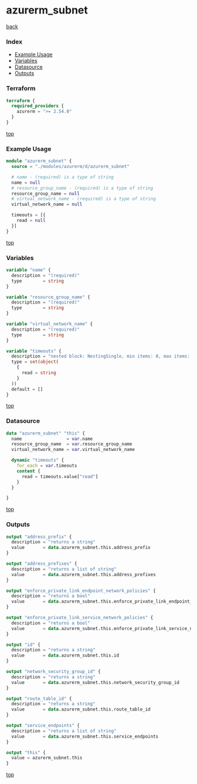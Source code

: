 # azurerm_subnet

[back](../azurerm.md)

### Index

- [Example Usage](#example-usage)
- [Variables](#variables)
- [Datasource](#datasource)
- [Outputs](#outputs)

### Terraform

```terraform
terraform {
  required_providers {
    azurerm = ">= 2.54.0"
  }
}
```

[top](#index)

### Example Usage

```terraform
module "azurerm_subnet" {
  source = "./modules/azurerm/d/azurerm_subnet"

  # name - (required) is a type of string
  name = null
  # resource_group_name - (required) is a type of string
  resource_group_name = null
  # virtual_network_name - (required) is a type of string
  virtual_network_name = null

  timeouts = [{
    read = null
  }]
}
```

[top](#index)

### Variables

```terraform
variable "name" {
  description = "(required)"
  type        = string
}

variable "resource_group_name" {
  description = "(required)"
  type        = string
}

variable "virtual_network_name" {
  description = "(required)"
  type        = string
}

variable "timeouts" {
  description = "nested block: NestingSingle, min items: 0, max items: 0"
  type = set(object(
    {
      read = string
    }
  ))
  default = []
}
```

[top](#index)

### Datasource

```terraform
data "azurerm_subnet" "this" {
  name                 = var.name
  resource_group_name  = var.resource_group_name
  virtual_network_name = var.virtual_network_name

  dynamic "timeouts" {
    for_each = var.timeouts
    content {
      read = timeouts.value["read"]
    }
  }

}
```

[top](#index)

### Outputs

```terraform
output "address_prefix" {
  description = "returns a string"
  value       = data.azurerm_subnet.this.address_prefix
}

output "address_prefixes" {
  description = "returns a list of string"
  value       = data.azurerm_subnet.this.address_prefixes
}

output "enforce_private_link_endpoint_network_policies" {
  description = "returns a bool"
  value       = data.azurerm_subnet.this.enforce_private_link_endpoint_network_policies
}

output "enforce_private_link_service_network_policies" {
  description = "returns a bool"
  value       = data.azurerm_subnet.this.enforce_private_link_service_network_policies
}

output "id" {
  description = "returns a string"
  value       = data.azurerm_subnet.this.id
}

output "network_security_group_id" {
  description = "returns a string"
  value       = data.azurerm_subnet.this.network_security_group_id
}

output "route_table_id" {
  description = "returns a string"
  value       = data.azurerm_subnet.this.route_table_id
}

output "service_endpoints" {
  description = "returns a list of string"
  value       = data.azurerm_subnet.this.service_endpoints
}

output "this" {
  value = azurerm_subnet.this
}
```

[top](#index)